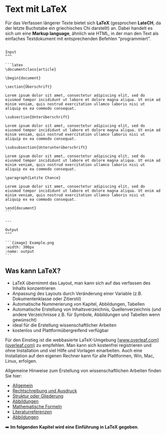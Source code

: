 # Text mit LaTeX

Für das Verfassen längerer Texte bietet sich **LaTeX** (gesprochen **LateCH**, da der letzte Buchstabe ein griechisches Chi darstellt) an. Dabei handelt es sich um eine **Markup language**, ähnlich wie HTML, in der man den Text als einfaches Textdokument mit entsprechenden Befehlen “programmiert”. 

````{panels}

Input
^^^

```latex
\documentclass{article}

\begin{document}

\section{Überschrift}

Lorem ipsum dolor sit amet, consectetur adipiscing elit, sed do eiusmod tempor incididunt ut labore et dolore magna aliqua. Ut enim ad minim veniam, quis nostrud exercitation ullamco laboris nisi ut aliquip ex ea commodo consequat. 

\subsection{Unterüberschrift}

Lorem ipsum dolor sit amet, consectetur adipiscing elit, sed do eiusmod tempor incididunt ut labore et dolore magna aliqua. Ut enim ad minim veniam, quis nostrud exercitation ullamco laboris nisi ut aliquip ex ea commodo consequat. 

\subsubsection{Unterunterüberschrift}

Lorem ipsum dolor sit amet, consectetur adipiscing elit, sed do eiusmod tempor incididunt ut labore et dolore magna aliqua. Ut enim ad minim veniam, quis nostrud exercitation ullamco laboris nisi ut aliquip ex ea commodo consequat. 

\paragraph{Letzte Chance}

Lorem ipsum dolor sit amet, consectetur adipiscing elit, sed do eiusmod tempor incididunt ut labore et dolore magna aliqua. Ut enim ad minim veniam, quis nostrud exercitation ullamco laboris nisi ut aliquip ex ea commodo consequat. 

\end{document}
```

---

Output
^^^

```{image} Example.png
:width: 300px
:name: output
```

````

## Was kann LaTeX?

- LaTeX übernimmt das Layout, man kann sich auf das verfassen des Inhalts konzentrieren
- Anpassung des Layouts durch Veränderung einer Variable (z.B. Dokumentenklasse oder Zitierstil)
- Automatische Nummerierung von Kapitel, Abbildungen, Tabellen
- Automatische Erstellung von Inhaltsverzeichnis, Quellenverzeichnis (und andere Verzeichnisse z.B. für Symbole, Abbildungen und Tabellen wenn gewünscht)
- ideal für die Erstellung wissenschaftlicher Arbeiten
- kostenlos und Plattformübergreifend verfügbar


Für den Einstieg ist die webbasierte LaTeX-Umgebung [www.overleaf.com](overleaf.com) zu empfehlen. Man kann sich kostenfrei registrieren und ohne Installation und viel Hilfe und Vorlagen einarbeiten. Auch eine Installation auf den eigenen Rechner kann für alle Plattformen, Win, Mac, Linux, erfolgen.

Allgemeine Hinweise zum Erstellung von wissenschaftlichen Arbeiten finden Sie hier:
- [Allgemein](../Hinweise_Abschlussarbeiten/Formatierung.html#Allgemein)
- [Rechtschreibung und Ausdruck](../Hinweise_Abschlussarbeiten/Formatierung.html#Rechtschreibung_Ausdruck)
- [Struktur oder Gliederung](../Hinweise_Abschlussarbeiten/Formatierung.html#Struktur_Gliederung)
- [Abbildungen](../Hinweise_Abschlussarbeiten/Hinweise.html#Abbildungen)
- [Mathematische Formeln](../Hinweise_Abschlussarbeiten/Formatierung.html#MathematischeFormeln)
- [Literaturreferenzen](../Hinweise_Abschlussarbeiten/Formatierung.html#Literaturreferenzen)
- [Abbildungen](../Hinweise_Abschlussarbeiten/Formatierung.html#Abbildungen)

➡️ **Im folgenden Kapitel wird eine Einführung in LaTeX gegeben**.
